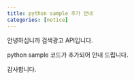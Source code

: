 ```yaml
---
title: python sample 추가 안내
categories: [notice]
---
```


안녕하십니까 검색광고 API입니다.


python sample 코드가 추가되어 안내 드립니다.


감사합니다.
